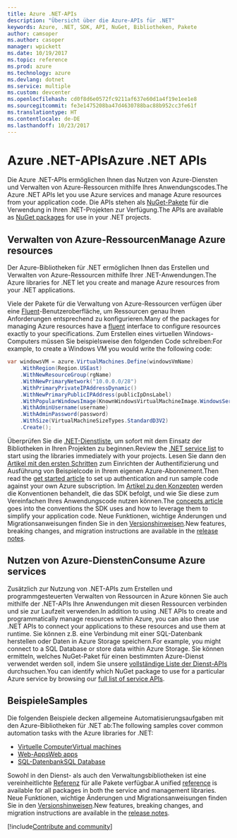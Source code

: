```yaml
---
title: Azure .NET-APIs
description: "Übersicht über die Azure-APIs für .NET"
keywords: Azure, .NET, SDK, API, NuGet, Bibliotheken, Pakete
author: camsoper
ms.author: casoper
manager: wpickett
ms.date: 10/19/2017
ms.topic: reference
ms.prod: azure
ms.technology: azure
ms.devlang: dotnet
ms.service: multiple
ms.custom: devcenter
ms.openlocfilehash: cd0f8d6e0572fc9211af637e60d1a4f19e1ee1e8
ms.sourcegitcommit: fe3e1475208ba47d4630788bac88b952cc3fe61f
ms.translationtype: HT
ms.contentlocale: de-DE
ms.lasthandoff: 10/23/2017
---
```

# <a name="azure-net-apis"></a><span data-ttu-id="9fe65-104">Azure .NET-APIs</span><span class="sxs-lookup"><span data-stu-id="9fe65-104">Azure .NET APIs</span></span>

<span data-ttu-id="9fe65-105">Die Azure .NET-APIs ermöglichen Ihnen das Nutzen von Azure-Diensten und Verwalten von Azure-Ressourcen mithilfe Ihres Anwendungscodes.</span><span class="sxs-lookup"><span data-stu-id="9fe65-105">The Azure .NET APIs let you use Azure services and manage Azure resources from your application code.</span></span> <span data-ttu-id="9fe65-106">Die APIs stehen als [NuGet-Pakete](/dotnet/api/overview/azure/) für die Verwendung in Ihren .NET-Projekten zur Verfügung.</span><span class="sxs-lookup"><span data-stu-id="9fe65-106">The APIs are available as [NuGet packages](/dotnet/api/overview/azure/) for use in your .NET projects.</span></span> 

## <a name="manage-azure-resources"></a><span data-ttu-id="9fe65-107">Verwalten von Azure-Ressourcen</span><span class="sxs-lookup"><span data-stu-id="9fe65-107">Manage Azure resources</span></span>

<span data-ttu-id="9fe65-108">Der Azure-Bibliotheken für .NET ermöglichen Ihnen das Erstellen und Verwalten von Azure-Ressourcen mithilfe Ihrer .NET-Anwendungen.</span><span class="sxs-lookup"><span data-stu-id="9fe65-108">The Azure libraries for .NET let you create and manage Azure resources from your .NET applications.</span></span>

<span data-ttu-id="9fe65-109">Viele der Pakete für die Verwaltung von Azure-Ressourcen verfügen über eine [Fluent](dotnet-sdk-azure-concepts.md)-Benutzeroberfläche, um Ressourcen genau Ihren Anforderungen entsprechend zu konfigurieren.</span><span class="sxs-lookup"><span data-stu-id="9fe65-109">Many of the packages for managing Azure resources have a [fluent](dotnet-sdk-azure-concepts.md) interface to configure resources exactly to your specifications.</span></span> <span data-ttu-id="9fe65-110">Zum Erstellen eines virtuellen Windows-Computers müssen Sie beispielsweise den folgenden Code schreiben:</span><span class="sxs-lookup"><span data-stu-id="9fe65-110">For example, to create a Windows VM you would write the following code:</span></span>

```csharp
var windowsVM = azure.VirtualMachines.Define(windowsVmName)
    .WithRegion(Region.USEast)
    .WithNewResourceGroup(rgName)
    .WithNewPrimaryNetwork("10.0.0.0/28")
    .WithPrimaryPrivateIPAddressDynamic()
    .WithNewPrimaryPublicIPAddress(publicIpDnsLabel)
    .WithPopularWindowsImage(KnownWindowsVirtualMachineImage.WindowsServer2012R2Datacenter)
    .WithAdminUsername(username)
    .WithAdminPassword(password)
    .WithSize(VirtualMachineSizeTypes.StandardD3V2)
    .Create();
 ```

<span data-ttu-id="9fe65-111">Überprüfen Sie die [.NET-Dienstliste](/dotnet/api/overview/azure/), um sofort mit dem Einsatz der Bibliotheken in Ihren Projekten zu beginnen.</span><span class="sxs-lookup"><span data-stu-id="9fe65-111">Review the [.NET service list](/dotnet/api/overview/azure/) to start using the libraries immediately with your projects.</span></span> <span data-ttu-id="9fe65-112">Lesen Sie dann den [Artikel mit den ersten Schritten](dotnet-sdk-azure-get-started.md) zum Einrichten der Authentifizierung und Ausführung von Beispielcode in Ihrem eigenen Azure-Abonnement.</span><span class="sxs-lookup"><span data-stu-id="9fe65-112">Then read the [get started article](dotnet-sdk-azure-get-started.md) to set up authentication and run sample code against your own Azure subscription.</span></span>  <span data-ttu-id="9fe65-113">Im [Artikel zu den Konzepten](dotnet-sdk-azure-concepts.md) werden die Konventionen behandelt, die das SDK befolgt, und wie Sie diese zum Vereinfachen Ihres Anwendungscode nutzen können.</span><span class="sxs-lookup"><span data-stu-id="9fe65-113">The [concepts article](dotnet-sdk-azure-concepts.md) goes into the conventions the SDK uses and how to leverage them to simplify your application code.</span></span> <span data-ttu-id="9fe65-114">Neue Funktionen, wichtige Änderungen und Migrationsanweisungen finden Sie in den [Versionshinweisen](dotnet-sdk-azure-release-notes.md).</span><span class="sxs-lookup"><span data-stu-id="9fe65-114">New features, breaking changes, and migration instructions are available in the [release notes](dotnet-sdk-azure-release-notes.md).</span></span>

## <a name="consume-azure-services"></a><span data-ttu-id="9fe65-115">Nutzen von Azure-Diensten</span><span class="sxs-lookup"><span data-stu-id="9fe65-115">Consume Azure services</span></span>

<span data-ttu-id="9fe65-116">Zusätzlich zur Nutzung von .NET-APIs zum Erstellen und programmgesteuerten Verwalten von Ressourcen in Azure können Sie auch mithilfe der .NET-APIs Ihre Anwendungen mit diesen Ressourcen verbinden und sie zur Laufzeit verwenden.</span><span class="sxs-lookup"><span data-stu-id="9fe65-116">In addition to using .NET APIs to create and programmatically manage resources within Azure, you can also then use .NET APIs to connect your applications to these resources and use them at runtime.</span></span>  <span data-ttu-id="9fe65-117">Sie können z.B. eine Verbindung mit einer SQL-Datenbank herstellen oder Daten in Azure Storage speichern.</span><span class="sxs-lookup"><span data-stu-id="9fe65-117">For example, you might connect to a SQL Database or store data within Azure Storage.</span></span>  <span data-ttu-id="9fe65-118">Sie können ermitteln, welches NuGet-Paket für einen bestimmten Azure-Dienst verwendet werden soll, indem Sie unsere [vollständige Liste der Dienst-APIs](/dotnet/api/overview/azure/) durchsuchen.</span><span class="sxs-lookup"><span data-stu-id="9fe65-118">You can identify which NuGet package to use for a particular Azure service by browsing our [full list of service APIs](/dotnet/api/overview/azure/).</span></span>  

## <a name="samples"></a><span data-ttu-id="9fe65-119">Beispiele</span><span class="sxs-lookup"><span data-stu-id="9fe65-119">Samples</span></span>

<span data-ttu-id="9fe65-120">Die folgenden Beispiele decken allgemeine Automatisierungsaufgaben mit den Azure-Bibliotheken für .NET ab:</span><span class="sxs-lookup"><span data-stu-id="9fe65-120">The following samples cover common automation tasks with the Azure libraries for .NET:</span></span>

- [<span data-ttu-id="9fe65-121">Virtuelle Computer</span><span class="sxs-lookup"><span data-stu-id="9fe65-121">Virtual machines</span></span>](dotnet-sdk-azure-virtual-machine-samples.md)
- [<span data-ttu-id="9fe65-122">Web-Apps</span><span class="sxs-lookup"><span data-stu-id="9fe65-122">Web apps</span></span>](dotnet-sdk-azure-web-apps-samples.md)
- [<span data-ttu-id="9fe65-123">SQL-Datenbank</span><span class="sxs-lookup"><span data-stu-id="9fe65-123">SQL Database</span></span>](dotnet-sdk-azure-sql-database-samples.md)

<span data-ttu-id="9fe65-124">Sowohl in den Dienst- als auch den Verwaltungsbibliotheken ist eine vereinheitlichte [Referenz](/dotnet/api/overview/azure/?view=azure-dotnet) für alle Pakete verfügbar.</span><span class="sxs-lookup"><span data-stu-id="9fe65-124">A unified [reference](/dotnet/api/overview/azure/?view=azure-dotnet) is available for all packages in both the service and management libraries.</span></span> <span data-ttu-id="9fe65-125">Neue Funktionen, wichtige Änderungen und Migrationsanweisungen finden Sie in den [Versionshinweisen](dotnet-sdk-azure-release-notes.md).</span><span class="sxs-lookup"><span data-stu-id="9fe65-125">New features, breaking changes, and migration instructions are available in the [release notes](dotnet-sdk-azure-release-notes.md).</span></span>

[!include[Contribute and community](includes/contribute.md)]